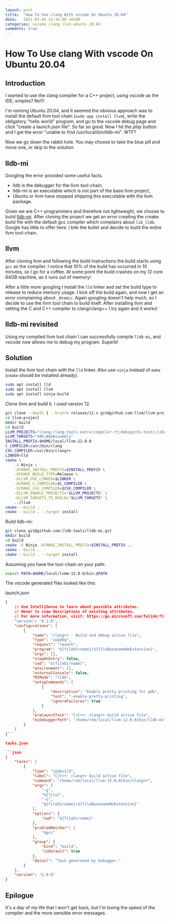 ```yaml
---
layout: post
title:  "How To Use clang With vscode On Ubuntu 20.04"
date:   2021-07-04 14:36:00 +0100
categories: vscode clang llvm ubuntu 20.04
comments: true
---
```


# How To Use clang With vscode On Ubuntu 20.04

## Introduction

I wanted to use the clang compiler for a C++ project, using vscode as the IDE;
simples? No!!!

I'm running Ubuntu 20.04, and it seemed the obvious approach was to install the
default llvm tool chain (`sudo app install llvm`), write the obligatory "hello
world" program, and go to the vscode debug page and click "create a launch.json
file". So far so good. Now I hit the *play* button and I get the error "unable
to find /usr/local/bin/lldb-mi". WTF?

Now we go down the rabbit hole. You may choose to take the blue pill and move
one, or skip to the *solution*.

## lldb-mi

Googling the error provided some useful facts.

* lldb is the debugger for the llvm tool-chain,
* lldb-mi is an executable which is not part of the base llvm project,
* Ubuntu or llvm have stopped shipping this executable with the llvm package.

Given we are C++ programmers and therefore not lightweight, we choose to build
[lldb-mi](https://github.com/lldb-tools/lldb-mi). After cloning the project
we get an error creating the cmake build file with the default gcc compiler
which complains about `lib_lldb`. Google has little to offer here. I bite the
bullet and decide to build the entire llvm tool-chain.

## llvm

After cloning llvm and following the build instructions the build starts using `gcc` as the compiler. I
notice that 10% of the build has occurred in 10 minutes, so I go for a coffee.
At some point the build crashes on my 12 core 64GB machine, as it runs out of
memory!

After a little more googling I install the `lld` linker and set the build type
to release to reduce memory usage. I kick off the build again, and now I get
an error complaining about `_Atomic`. Again googling doesn't help much, so I
decide to use the llvm tool chain to build itself. After installing llvm and
setting the C and C++ compiler to clang/clang++ I try again and it works!

## lldb-mi revisited

Using my compiled llvm tool chain I can successfully compile `lldb-mi`, and
vscode now allows me to debug my program. Superb!

## Solution

Install the llvm tool chain with the `lld` linker. Also use `ninja` instead of
`make` (`cmake` should be installed already).

```bash
sudo apt install lld
sudo apt install llvm
sudo apt install ninja-build
```

Clone llvm and build it. I used version 12.

```bash
git clone --depth 1 --branch release/12.x git@github.com:llvm/llvm-project.git
cd llvm-project
mkdir build
cd build
LLVM_PROJECTS="clang;clang-tools-extra;compiler-rt;debuginfo-tests;libc;libclc;libcxx;libcxxabi;libunwind;lld;lldb;mlir;openmp;parallel-libs;polly;pstl"
LLVM_TARGETS="X86;WebAssembly"
INSTALL_PREFIX=$HOME/local/llvm-12.0.0
C_COMPILER=/usr/bin/clang
CXX_COMPILER=/usr/bin/clang++
LINKER=lld
cmake \
    -G Ninja \
    -DCMAKE_INSTALL_PREFIX=$INSTALL_PREFIX \
    -DCMAKE_BUILD_TYPE=Release \
    -DLLVM_USE_LINKER=$LINKER \
    -DCMAKE_C_COMPILER=$C_COMPILER \
    -DCMAKE_CXX_COMPILER=$CXX_COMPILER \
    -DLLVM_ENABLE_PROJECTS="$LLVM_PROJECTS" \
    -DLLVM_TARGETS_TO_BUILD="$LLVM_TARGETS" \
    ../llvm
cmake --build .
cmake --build . --target install
```

Build lldb-mi:

```bash
git clone git@github.com:lldb-tools/lldb-mi.git
mkdir build
cd build
cmake -G Ninja -DCMAKE_INSTALL_PREFIX=$INSTALL_PREFIX ..
cmake --build .
cmake --build . --target install
```

Assuming you have the tool-chain on your path:

```bash
export PATH=$HOME/local/lvmm-12.0.0/bin:$PATH
```

The vscode generated files looked like this:

launch.json

```json
{
    // Use IntelliSense to learn about possible attributes.
    // Hover to view descriptions of existing attributes.
    // For more information, visit: https://go.microsoft.com/fwlink/?linkid=830387
    "version": "0.2.0",
    "configurations": [
        {
            "name": "clang++ - Build and debug active file",
            "type": "cppdbg",
            "request": "launch",
            "program": "${fileDirname}/${fileBasenameNoExtension}",
            "args": [],
            "stopAtEntry": false,
            "cwd": "${fileDirname}",
            "environment": [],
            "externalConsole": false,
            "MIMode": "lldb",
            "setupCommands": [
                {
                    "description": "Enable pretty-printing for gdb",
                    "text": "-enable-pretty-printing",
                    "ignoreFailures": true
                }
            ],
            "preLaunchTask": "C/C++: clang++ build active file",
            "miDebuggerPath": "/home/rob/local/llvm-12.0.0/bin/lldb-mi"
        }
    ]
}```

tasks.json

```json
{
    "tasks": [
        {
            "type": "cppbuild",
            "label": "C/C++: clang++ build active file",
            "command": "/home/rob/local/llvm-12.0.0/bin/clang++",
            "args": [
                "-g",
                "${file}",
                "-o",
                "${fileDirname}/${fileBasenameNoExtension}"
            ],
            "options": {
                "cwd": "${fileDirname}"
            },
            "problemMatcher": [
                "$gcc"
            ],
            "group": {
                "kind": "build",
                "isDefault": true
            },
            "detail": "Task generated by Debugger."
        }
    ],
    "version": "2.0.0"
}
```

## Epilogue

It's a day of my life that I won't get back, but I'm loving the speed of the
compiler and the more sensible error messages.
